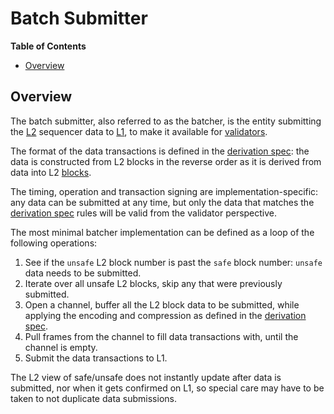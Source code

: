 # Batch Submitter

<!-- START doctoc generated TOC please keep comment here to allow auto update -->
<!-- DON'T EDIT THIS SECTION, INSTEAD RE-RUN doctoc TO UPDATE -->
**Table of Contents**

- [Overview](#overview)

<!-- END doctoc generated TOC please keep comment here to allow auto update -->

<!-- All glossary references in this file. -->
[g-block]: ../glossary.md#block
[g-l1]: ../glossary.md#layer-1-l1
[g-l2]: ../glossary.md#layer-2-l2
[g-validator]: ../glossary.md#validator
[derivation spec]: derivation.md

## Overview

The batch submitter, also referred to as the batcher, is the entity submitting the [L2][g-l2] sequencer data to
[L1][g-l1], to make it available for [validators][g-validator].

The format of the data transactions is defined in the [derivation spec]:
the data is constructed from L2 blocks in the reverse order as it is derived from data into L2 [blocks][g-block].

The timing, operation and transaction signing are implementation-specific: any data can be submitted at any time,
but only the data that matches the [derivation spec] rules will be valid from the validator perspective.

The most minimal batcher implementation can be defined as a loop of the following operations:

1. See if the `unsafe` L2 block number is past the `safe` block number: `unsafe` data needs to be submitted.
2. Iterate over all unsafe L2 blocks, skip any that were previously submitted.
3. Open a channel, buffer all the L2 block data to be submitted,
   while applying the encoding and compression as defined in the [derivation spec].
4. Pull frames from the channel to fill data transactions with, until the channel is empty.
5. Submit the data transactions to L1.

The L2 view of safe/unsafe does not instantly update after data is submitted, nor when it gets confirmed on L1,
so special care may have to be taken to not duplicate data submissions.
